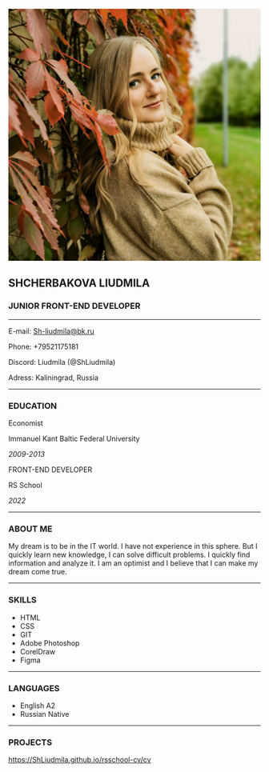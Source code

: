 ![Foto cv Shcherbakova Liudmila](foto.jpg)
## **SHCHERBAKOVA LIUDMILA**
### **JUNIOR FRONT-END DEVELOPER**
---

E-mail: Sh-liudmila@bk.ru

Phone: +79521175181

Discord: Liudmila (@ShLiudmila)

Adress: Kaliningrad, Russia

---
### **EDUCATION**
Economist

Immanuel Kant Baltic Federal University

*2009-2013*

FRONT-END DEVELOPER 

RS School 

*2022*

---
### **ABOUT ME**
My dream is to be in the IT world. I have not experience in this sphere. But I quickly learn new knowledge, I can solve difficult problems. I quickly find information and analyze it. I am an optimist and I believe that I can make my dream come true.

---
### **SKILLS**
* HTML
* CSS
* GIT
* Adobe Photoshop
* CorelDraw
* Figma

---
### **LANGUAGES**
* English A2
* Russian Native


---
### **PROJECTS**

https://ShLiudmila.github.io/rsschool-cv/cv






